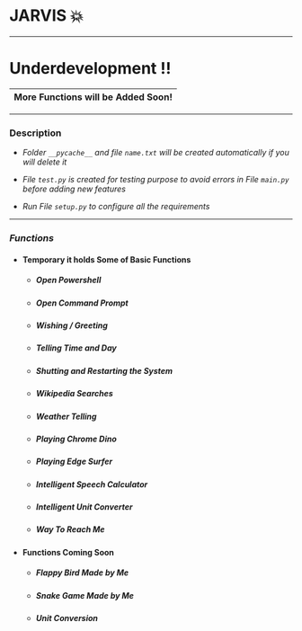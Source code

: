 # JARVIS :boom: 
- - -
# Underdevelopment !!
More Functions will be Added Soon!|
|--|

- - -
### Description 

- *Folder `__pycache__` and file `name.txt` will be created automatically if you will delete it*

- *File `test.py` is created for testing purpose to avoid errors in File `main.py` before adding new features*
- *Run File `setup.py` to configure all the requirements*
- - -


### *Functions*
  - #### Temporary it holds Some of Basic Functions 
     - ##### Open Powershell 
     - ##### Open Command Prompt 
     - ##### Wishing / Greeting
     - ##### Telling Time and Day 
     - ##### Shutting and Restarting the System
     - ##### Wikipedia Searches
     - ##### Weather Telling 
     - ##### Playing Chrome Dino 
     - ##### Playing Edge Surfer
     - ##### Intelligent Speech Calculator
     - ##### Intelligent Unit Converter
     - ##### Way To Reach Me

  - #### Functions Coming Soon
    - ##### Flappy Bird Made by Me 
    - ##### Snake Game Made by Me
    - ##### Unit  Conversion
